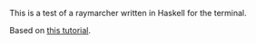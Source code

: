 This is a test of a raymarcher written in Haskell for the terminal.

Based on [this tutorial](https://ch-st.de/its-ray-marching-march/).
